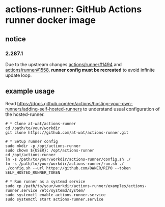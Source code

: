 # actions-runner: GitHub Actions runner docker image

## notice

### 2.287.1

Due to the upstream changes [actions/runner#1494](https://github.com/actions/runner/pull/1494) and [actions/runner#1558](https://github.com/actions/runner/pull/1558), **runner config must be recreated** to avoid infinite update loop.

## example usage

Read https://docs.github.com/en/actions/hosting-your-own-runners/adding-self-hosted-runners to understand usual configuration of the hosted-runner.

```shell
# * Clone at-wat/actions-runner
cd /path/to/your/workdir
git clone https://github.com/at-wat/actions-runner.git

# * Setup runner config
sudo mkdir -p /opt/actions-runner
sudo chown ${USER}: /opt/actions-runner
cd /opt/actions-runner
ln -s /path/to/your/workdir/actions-runner/config.sh ./
ln -s /path/to/your/workdir/actions-runner/run.sh ./
./config.sh --url https://github.com/OWNER/REPO --token SELF_HOSTED_RUNNER_TOKEN

# * Run runner as a systemd service
sudo cp /path/to/your/workdir/actions-runner/examples/actions-runner.service /etc/systemd/system/
sudo systemctl enable actions-runner.service
sudo systemctl start actions-runner.service
```
